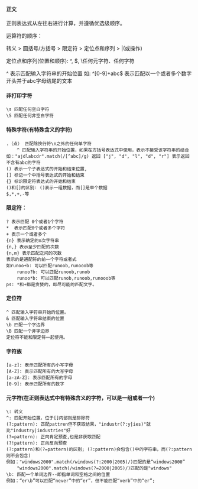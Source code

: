 #### 正文
正则表达式从左往右进行计算，并遵循优选级顺序。

运算符的顺序：

转义 > 圆括号/方括号 > 限定符 > 定位点和序列 > |(或操作)

定位点和序列(位置和顺序): ^, $, \任何元字符、任何字符

^ 表示匹配输入字符串的开始位置
如: ^[0-9]+abc$ 
表示匹配以一个或者多个数字开头并于abc字母结尾的文本

#### 非打印字符
    \s 匹配任何空白字符
    \S 匹配任何非空白字符

#### 特殊字符(有特殊含义的字符)
    .（点） 匹配除换行符\n之外的任何单字符
        ^ 匹配输入字符串的开始位置，如果在方括号表达式中使用，表示不接受该字符串的结合
    如："ajdlabcdr".match(/[^abc]/g) 返回 ["j", "d", "l", "d", "r"] 表示返回不含有abc的字符
    () 表示一个子表达式的开始和结束位置,
    [] 标记一个中括号表达式的开始和结束
    {} 标识限定符表达式的开始和结束
    ()和[]的区别: ()表示一组数据，而[]是单个数据
    $,*,+,-等

#### 限定符：
    ? 表示匹配 0个或者1个字符
    *  表示匹配0个或者多个字符
    + 表示一个或者多个
    {n} 表示确定的n次字符串
    {n,} 表示至少匹配的次数
    {n,m} 表示匹配之间的次数
    表示的是通配符的前一个字符或者式
    如runoo+b: 可以匹配runoob,runooob等
        runoo?b: 可以匹配runoob,runob
        runoo*b: 可以匹配runob,runoob,runooob等
    ps: *和+都是贪婪的，即尽可能的匹配文字。

#### 定位符
    ^ 匹配输入字符串开始的位置。
    & 匹配输入字符串结束的位置
    \b 匹配一个字边界
    \B 匹配一个非字边界
    定位符不能和限定符一起使用。

#### 字符族
    [a-z]: 表示匹配所有的小写字母
    [A-Z]: 表示匹配所有的大写字母
    [a-zA-Z]: 表示匹配所有的字母
    [0-9]: 表示匹配所有的数字

#### 元字符(在正则表达式中有特殊含义的字符，可以是一组或者一个)
    \: 转义
    ^: 匹配开始位置，位于[]内部则是排除符
    (?:pattern): 匹配pattren但不获取结果，"industr(?:y|ies)"就比"industry|industries"好
    (?=pattern): 正向肯定预查,也是非获取匹配
    (?!pattern): 正向反向预查
    (?:pattern)和(?=pattern)的区别; (?:pattern)会包含()中的字符串，而(?:pattern 则不会包含)
    例如："windows2000".match(/windows(?:2000|2005)/)匹配的是“windows2000”
        "windows2000".match(/windows(?=2000|2005)/)匹配的是"windows"
    \b: 匹配一个单词边界--即指单词和空格之间的位置 
    例如：“er\b”可以匹配“never”中的“er”，但不能匹配“verb”中的“er”;
